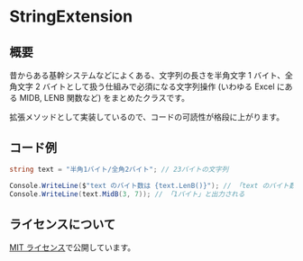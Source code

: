 # StringExtension

## 概要

昔からある基幹システムなどによくある、文字列の長さを半角文字 1 バイト、全角文字 2 バイトとして扱う仕組みで必須になる文字列操作 (いわゆる Excel にある MIDB, LENB 関数など) をまとめたクラスです。

拡張メソッドとして実装しているので、コードの可読性が格段に上がります。

## コード例

```cs
string text = "半角1バイト/全角2バイト"; // 23バイトの文字列

Console.WriteLine($"text のバイト数は {text.LenB()}"); // 「text のバイト数は 23」と出力される
Console.WriteLine(text.MidB(3, 7)); // 「1バイト」と出力される
```

## ライセンスについて

[MIT ライセンス](LICENSE)で公開しています。
